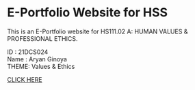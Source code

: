 # E-Portfolio Website for HSS
This is an E-Portfolio website for HS111.02 A: HUMAN VALUES & PROFESSIONAL ETHICS.

ID : 21DCS024  
Name : Aryan Ginoya  
THEME: Values & Ethics   
  
[CLICK HERE](https://pages.github.com/)
